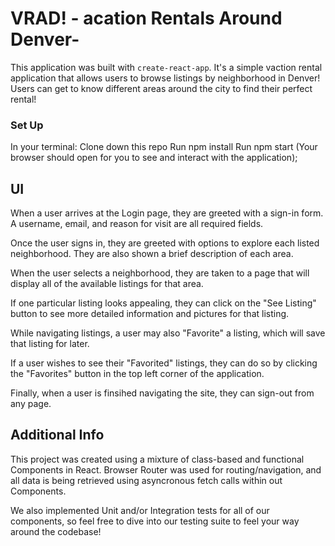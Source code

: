 # VRAD! - acation Rentals Around Denver-

This application was built with `create-react-app`. It's a simple vaction rental application that allows users to browse listings by neighborhood in Denver! Users can get to know different areas around the city to find their perfect rental!

### Set Up
In your terminal: 
Clone down this repo
Run npm install
Run npm start (Your browser should open for you to see and interact with the application);

## UI
When a user arrives at the Login page, they are greeted with a sign-in form. A username, email, and reason for visit are all required fields. 

Once the user signs in, they are greeted with options to explore each listed neighborhood. They are also shown a brief description of each area. 

When the user selects a neighborhood, they are taken to a page that will display all of the available listings for that area. 

If one particular listing looks appealing, they can click on the "See Listing" button to see more detailed information and pictures for that listing. 

While navigating listings, a user may also "Favorite" a listing, which will save that listing for later. 

If a user wishes to see their "Favorited" listings, they can do so by clicking the "Favorites" button in the top left corner of the application.

Finally, when a user is finsihed navigating the site, they can sign-out from any page. 


## Additional Info
This project was created using a mixture of class-based and functional Components in React. Browser Router was used for routing/navigation, and all data is being retrieved using asyncronous fetch calls within out Components. 

We also implemented Unit and/or Integration tests for all of our components, so feel free to dive into our testing suite to feel your way around the codebase!

